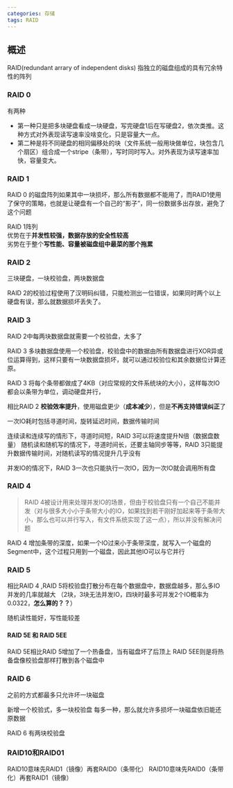 ```yaml
---
categories: 存储
tags: RAID
---
```



## 概述

RAID(redundant arrary of independent disks)
指独立的磁盘组成的具有冗余特性的阵列

### RAID 0

有两种

- 第一种只是把多块硬盘看成一块硬盘，写完硬盘1后在写硬盘2，依次类推。这种方式对外表现读写速率没啥变化，只是容量大一点。
- 第二种是将不同硬盘的相同偏移处的块（文件系统一般用块做单位，块包含几个扇区）组合成一个stripe（条带），写时同时写入。对外表现为读写速率加快，容量变大。

### RAID 1

RAID 0 的磁盘阵列如果其中一块损坏，那么所有数据都不能用了，而RAID1使用了保守的策略，也就是让硬盘有一个自己的“影子”，同一份数据多出存放，避免了这个问题

RAID 1阵列  
优势在于**并发性较强，数据存放的安全性较高**  
劣势在于整个**写性能、容量被磁盘组中最菜的那个拖累**

### RAID 2

三块硬盘，一块校验盘，两块数据盘

RAID 2的校验过程使用了汉明码纠错，只能检测出一位错误，如果同时两个以上硬盘有误，那么就数据损坏丢失了。

### RAID 3

RAID 2中每两块数据盘就需要一个校验盘，太多了

RAID 3 多块数据盘使用一个校验盘，校验盘中的数据由所有数据盘进行XOR异或位运算得到，这样只要有一块数据盘损坏，就可以通过校验位和其余数据位计算还原。

RAID 3 将每个条带都做成了4KB（对应常规的文件系统块的大小），这样每次IO都会以条带为单位，调动硬盘并行，

相比RAID 2 **校验效率提升**，使用磁盘更少（**成本减少**），但是**不再支持错误纠正**了

一次IO耗时包括寻道时间，旋转延迟时间，数据传输时间

连续读和连续写的情形下，寻道时间短，RAID 3可以将速度提升N倍（数据盘数量）
随机读和随机写的情况下，寻道时间长，还要主轴同步等等，RAID 3只能提升数据传输时间，对随机读写的情况提升几乎没有

并发IO的情况下，RAID 3一次也只能执行一次IO，因为一次IO就会调用所有盘

### RAID 4

>RAID 4被设计用来处理并发IO的场景，但由于校验盘只有一个自己不能并发（对与很多大小小于条带大小的IO，如果找到若干刚好加起来等于条带大小，那么也可以并行写入，有文件系统实现了这一点），所以并没有解决问题

RAID 4 增加条带的深度，如果一个IO过来小于条带深度，就写入一个磁盘的Segment中，这个过程只用到一个磁盘，因此其他IO可以与它并行

### RAID 5

相比RAID 4 ,RAID 5将校验盘打散分布在每个数据盘中，数据盘越多，那么多IO并发的几率就越大
（2块，3块无法并发IO，四块时最多可并发2个IO概率为0.0322，**怎么算的？？**）

随机读性能好，写性能较差

#### RAID 5E 和 RAID 5EE

RAID 5E相比RAID 5增加了一个热备盘，当有磁盘坏了后顶上
RAID 5EE则是将热备盘像校验盘那样打散到各个磁盘中

### RAID 6

之前的方式都最多只允许坏一块磁盘

新增一个校验式，多一块校验盘
每多一种，那么就允许多损坏一块磁盘依旧能还原数据

RAID 6 有两块校验盘

### RAID10和RAID01

RAID10意味先RAID1（镜像）再套RAID0（条带化）
RAID10意味先RAID0（条带化）再套RAID1（镜像）
